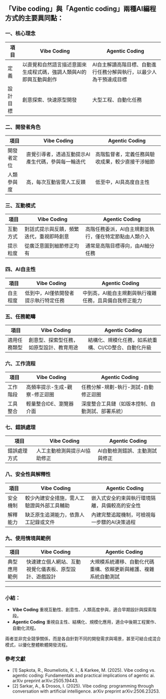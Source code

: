 ## 「Vibe coding」與「Agentic coding」兩種AI編程方式的主要異同點：

### 一、核心理念

| 項目   | Vibe Coding                        | Agentic Coding                     |
| ---- | ---------------------------------- | ---------------------------------- |
| 定義   | 以直覺和自然語言描述意圖來生成程式碼，強調人類與AI的即興互動與創作 | AI自主解讀高階目標、自動進行任務分解與執行，以最少人為干預達成目標 |
| 設計目標 | 創意探索、快速原型開發                        | 大型工程、自動化任務                         |

### 二、開發者角色

| 項目    | Vibe Coding                | Agentic Coding           |
| ----- | -------------------------- | ------------------------ |
| 開發者定位 | 直覺引導者，透過互動提示AI產生代碼，參與每一輪迭代 | 高階監督者，定義任務與驗收成果，較少直接干涉細節 |
| 人類參與度 | 高，每次互動皆需人工反饋               | 低至中，AI具高度自主性             |

### 三、互動模式

| 項目   | Vibe Coding          | Agentic Coding               |
| ---- | -------------------- | ---------------------------- |
| 互動方式 | 對話式提示與反饋，頻繁迭代，重視即時創意 | 高階任務委派，AI自主規劃並執行，僅在特定節點由人類介入 |
| 提示粒度 | 從廣泛意圖到細節修正均有         | 通常是高階目標導向，由AI細分任務            |

### 四、AI自主性

| 項目   | Vibe Coding         | Agentic Coding               |
| ---- | ------------------- | ---------------------------- |
| 自主程度 | 低到中，AI僅依開發者提示執行特定任務 | 中到高，AI能自主規劃與執行複雜任務，且具備自我修正能力 |

### 五、任務範疇

| 項目     | Vibe Coding          | Agentic Coding                |
| ------ | -------------------- | ----------------------------- |
| 適用任務類型 | 創意型、探索型任務，如原型設計、教育用途 | 結構化、規模化任務，如系統重構、CI/CD整合、自動化升級 |

### 六、工作流程

| 項目   | Vibe Coding      | Agentic Coding           |
| ---- | ---------------- | ------------------------ |
| 工作階段 | 高頻率提示-生成-觀察-修正迴圈 | 任務分解-規劃-執行-測試-自動修正迴圈     |
| 工具整合 | 輕量整合IDE、瀏覽器介面    | 深度整合工具鏈（如版本控制、自動測試、部署系統） |

### 七、錯誤處理

| 項目     | Vibe Coding     | Agentic Coding   |
| ------ | --------------- | ---------------- |
| 錯誤處理方式 | 人工主動檢測與提示AI協助修正 | AI自動檢測錯誤、主動測試與修正 |

### 八、安全性與解釋性

| 項目   | Vibe Coding           | Agentic Coding          |
| ---- | --------------------- | ----------------------- |
| 安全機制 | 較少內建安全措施，需人工驗證與外部工具輔助 | 嵌入式安全約束與執行環境隔離，具備較高的安全性 |
| 解釋能力 | 缺乏原生追溯能力，依靠人工記錄或文件    | 內建完整追蹤機制，可檢視每一步驟的AI決策過程 |

### 九、使用情境與範例

| 項目     | Vibe Coding                 | Agentic Coding                   |
| ------ | --------------------------- | -------------------------------- |
| 典型應用範例 | 快速建立個人網站、互動視覺化儀表板、原型設計、遊戲設計 | 大規模系統遷移、自動化代碼重構、依賴更新與維護、複雜系統自動測試 |

---

### 小結：

* **Vibe Coding** 重視互動性、創意性、人類高度參與，適合早期設計與探索階段。
* **Agentic Coding** 重視自主性、結構化、規模化應用，適合中後期工程實作、自動化流程。

兩者並非完全競爭關係，而是各自針對不同的開發需求與場景，甚至可結合成混合模式，以優化整體軟體開發流程。

### 參考文獻
- [1] Sapkota, R., Roumeliotis, K. I., & Karkee, M. (2025). Vibe coding vs. agentic coding: Fundamentals and practical implications of agentic ai. arXiv preprint arXiv:2505.19443.
- [2] Sarkar, A., & Drosos, I. (2025). Vibe coding: programming through conversation with artificial intelligence. arXiv preprint arXiv:2506.23253.
